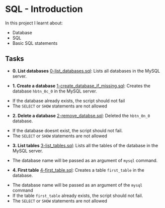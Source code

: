 # SQL - Introduction

In this project I learnt about:
* Database
* SQL
* Basic SQL statements

## Tasks

* **0. List databases**
[0-list_databases.sql](./0-list_databases.sql): Lists all databases in the MySQL server.

* **1. Create a database**
[1-create_database_if_missing.sql](./1-create_database_if_missing.sql): Creates the database `hbtn_0c_0` in the MySQL server.
- If the database already exists, the script should not fail
- The `SELECT` or `SHOW` statements are not allowed

* **2. Delete a database**
[2-remove_databse.sql](./2-remove_database.sql): Deleted the `hbtn_0n_0` database.
- If the database doesnt exist, the script should not fail.
- The `SELECT` or `SHOW` statements are not allowed

* **3. List tables**
[3-list_tables.sql](./3-list_tables.sql): Lists all the tables of the database in the MySQL server.
- The database name will be passed as an argument of `mysql` command.

* **4. First table**
[4-first_table.sql](./4-first_table.sql): Creates a table `first_table` in the database.
- The database name will be passed as an argument of the `mysql` command
- If the table `first_table` already exists, the script should not fail.
- The `SELECT` or `SHOW` statements are not allowed
